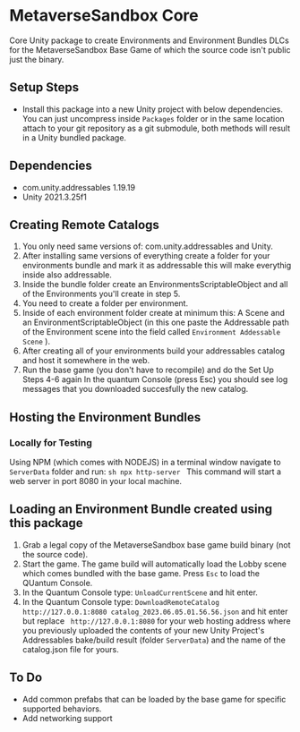 # MetaverseSandbox Core

Core Unity package to create Environments and Environment Bundles DLCs for the MetaverseSandbox Base Game of which the source code isn't public just the binary.

## Setup Steps

- Install this package into a new Unity project with below dependencies. You can just uncompress inside ``Packages`` folder or in the same location attach to your git repository as a git submodule, both methods will result in a Unity bundled package.
 

## Dependencies

- com.unity.addressables 1.19.19
- Unity 2021.3.25f1

## Creating Remote Catalogs
1. You only need same versions of: com.unity.addressables and Unity.
2. After installing same versions of everything create a folder for your environments bundle and mark it as addressable this will make everythig inside also addressable.
3. Inside the bundle folder create an EnvironmentsScriptableObject and all of the Environments you'll create in step 5.
4. You need to create a folder per environment.
5. Inside of each environment folder create at minimum this: A Scene and an EnvironmentScriptableObject (in this one paste the Addressable path of the Environment scene into the field called ``Environment Addessable Scene`` ).
6. After creating all of your environments build your addressables catalog and host it somewhere in the web.
7. Run the base game (you don't have to recompile) and do the Set Up Steps 4-6 again  In the quantum Console (press Esc) you should see log messages that you downloaded succesfully the new catalog.

## Hosting the Environment Bundles

### Locally for Testing
Using NPM (which comes with NODEJS) in a terminal window navigate to ``ServerData`` folder and run:
``sh
npx http-server
``
This command will start a web server in port 8080 in your local machine.


## Loading an Environment Bundle created using this package

1. Grab a legal copy of the MetaverseSandbox base game build binary (not the source code).
2. Start the game. The game build will automatically load the Lobby scene which comes bundled with the base game. Press ``Esc`` to load the QUantum Console.
3. In the Quantum Console type: ``UnloadCurrentScene`` and hit enter.
4. In the Quantum Console type: ``DownloadRemoteCatalog http://127.0.0.1:8080 catalog_2023.06.05.01.56.56.json`` and hit enter but replace `` http://127.0.0.1:8080`` for your web hosting address where you previously uploaded the contents of your new Unity Project's Addressables bake/build result (folder ``ServerData``) and the name of the catalog.json file for yours.


## To Do
- Add common prefabs that can be loaded by the base game for specific supported behaviors.
- Add networking support